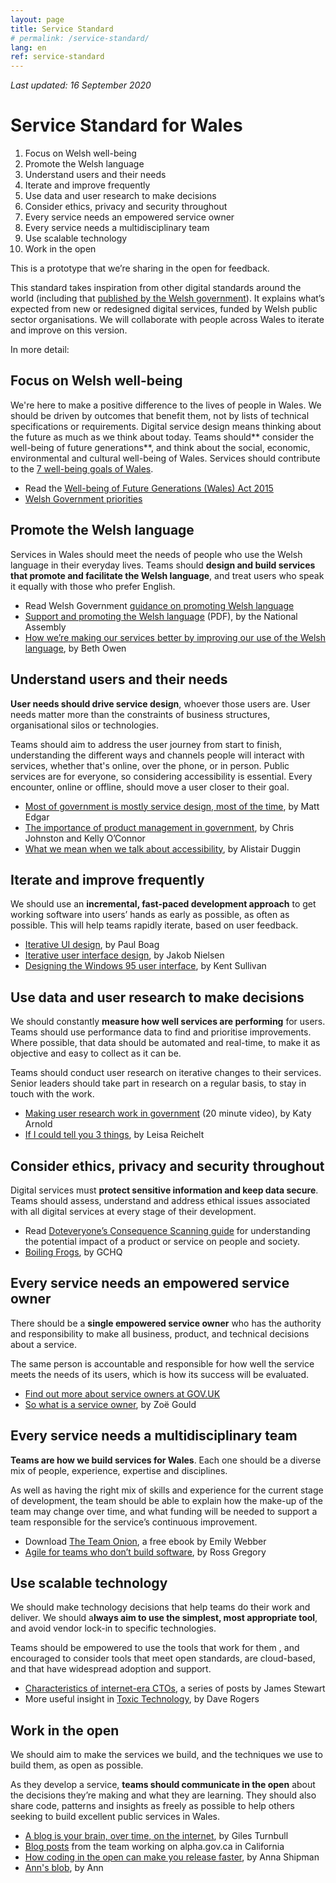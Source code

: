 ```yaml
---
layout: page
title: Service Standard
# permalink: /service-standard/
lang: en
ref: service-standard
---
```



_Last updated: 16 September 2020_


# Service Standard for Wales



1. Focus on Welsh well-being
2. Promote the Welsh language
3. Understand users and their needs
4. Iterate and improve frequently
5. Use data and user research to make decisions
6. Consider ethics, privacy and security throughout
7. Every service needs an empowered service owner
8. Every service needs a multidisciplinary team
9. Use scalable technology
10. Work in the open

This is a prototype that we’re sharing in the open for feedback.

This standard takes inspiration from other digital standards around the world (including that [published by the Welsh government](https://gov.wales/digital-service-standard)). It explains what’s expected from new or redesigned digital services, funded by Welsh public sector organisations. We will collaborate with people across Wales to iterate and improve on this version.

In more detail:


## Focus on Welsh well-being

We're here to make a positive difference to the lives of people in Wales. We should be driven by outcomes that benefit them, not by lists of technical specifications or requirements. Digital service design means thinking about the future as much as we think about today. Teams should** consider the well-being of future generations**, and think about the social, economic, environmental and cultural well-being of Wales. Services should contribute to the [7 well-being goals of Wales](https://gov.wales/well-being-wales-2019).



*   Read the [Well-being of Future Generations (Wales) Act 2015](https://gov.wales/well-being-future-generations-wales-act-2015-guidance)
*   [Welsh Government priorities](https://gov.wales/our-priorities)


## Promote the Welsh language

Services in Wales should meet the needs of people who use the Welsh language in their everyday lives. Teams should **design and build services that promote and facilitate the Welsh language**, and treat users who speak it equally with those who prefer English.



*   Read Welsh Government [guidance on promoting Welsh language](https://gov.wales/promoting-the-welsh-language)
*   [Support and promoting the Welsh language](https://business.senedd.wales/documents/s91261/Report.pdf) (PDF), by the National Assembly
*   [How we’re making our services better by improving our use of the Welsh language](https://wearecitizensadvice.org.uk/how-were-making-our-services-better-by-improving-our-use-of-the-welsh-language-5d7320c6fb1d), by Beth Owen


## Understand users and their needs

**User needs should drive service design**, whoever those users are. User needs matter more than the constraints of business structures, organisational silos or technologies.

Teams should aim to address the user journey from start to finish, understanding the different ways and channels people will interact with services, whether that's online, over the phone, or in person. Public services are for everyone, so considering accessibility is essential. Every encounter, online or offline, should move a user closer to their goal.



*   [Most of government is mostly service design, most of the time](https://blog.mattedgar.com/2015/05/12/most-of-government-is-mostly-service-design-most-of-the-time-discuss/), by Matt Edgar
*   [The importance of product management in government](https://medium.com/the-u-s-digital-service/the-importance-of-product-management-in-government-b59933d01874), by Chris Johnston and Kelly O’Connor
*   [What we mean when we talk about accessibility](https://accessibility.blog.gov.uk/2016/05/16/what-we-mean-when-we-talk-about-accessibility-2/), by Alistair Duggin


## Iterate and improve frequently

We should use an **incremental, fast-paced development approach** to get working software into users’ hands as early as possible, as often as possible. This will help teams rapidly iterate, based on user feedback.



*   [Iterative UI design](https://boagworld.com/design/iterative-ui-design/), by Paul Boag
*   [Iterative user interface design](https://www.nngroup.com/articles/iterative-design/), by Jakob Nielsen
*   [Designing the Windows 95 user interface](https://socket3.wordpress.com/2018/02/03/designing-windows-95s-user-interface/), by Kent Sullivan


## Use data and user research to make decisions

We should constantly **measure how well services are performing** for users. Teams should use performance data to find and prioritise improvements. Where possible, that data should be automated and real-time, to make it as objective and easy to collect as it can be.

Teams should conduct user research on iterative changes to their services. Senior leaders should take part in research on a regular basis, to stay in touch with the work.



*   [Making user research work in government](https://www.mindtheproduct.com/user-research-government-katy-arnold/) (20 minute video), by Katy Arnold
*   [If I could tell you 3 things](http://www.disambiguity.com/if-i-could-tell-you-3-things-notes-from-a-brief-career-in-the-public-service/), by Leisa Reichelt


## Consider ethics, privacy and security throughout

Digital services must **protect sensitive information and keep data secure**. Teams should assess, understand and address ethical issues associated with all digital services at every stage of their development.



*   Read [Doteveryone’s Consequence Scanning guide](https://doteveryone.org.uk/wp-content/uploads/2019/04/Consequence-Scanning_Agile-Event-Manual_TechTransformed_Doteveryone.pdf) for understanding the potential impact of a product or service on people and society.
*   [Boiling Frogs](https://github.com/gchq/BoilingFrogs/blob/master/GCHQ_Boiling_Frogs.pdf), by GCHQ


## Every service needs an empowered service owner

There should be a **single empowered service owner** who has the authority and responsibility to make all business, product, and technical decisions about a service.

The same person is accountable and responsible for how well the service meets the needs of its users, which is how its success will be evaluated.



*   [Find out more about service owners at GOV.UK](https://www.gov.uk/guidance/service-owner)
*   [So what is a service owner](https://www.zoeonthego.org/2020/06/17/so-what-is-a-service-owner/), by Zoë Gould


## Every service needs a multidisciplinary team

**Teams are how we build services for Wales**. Each one should be a diverse mix of people, experience, expertise and disciplines.

As well as having the right mix of skills and experience for the current stage of development, the team should be able to explain how the make-up of the team may change over time, and what funding will be needed to support a team responsible for the service’s continuous improvement.



*   Download [The Team Onion](https://tacitlondon.com/publications/teamonion/), a free ebook by Emily Webber
*   [Agile for teams who don’t build software](https://perago-wales.com/agile-for-teams-who-dont-build-software/), by Ross Gregory


## Use scalable technology

We should make technology decisions that help teams do their work and deliver. We should a**lways aim to use the simplest, most appropriate tool**, and avoid vendor lock-in to specific technologies.

Teams should be empowered to use the tools that work for them , and encouraged to consider tools that meet open standards, are cloud-based, and that have widespread adoption and support.



*   [Characteristics of internet-era CTOs](https://public.digital/2018/10/05/why-hire-an-internet-era-cto-what-will-they-actually-do/), a series of posts by James Stewart
*   More useful insight in [Toxic Technology](https://daverog.com/series-toxic-technology/), by Dave Rogers


## Work in the open

We should aim to make the services we build, and the techniques we use to build them, as open as possible.

As they develop a service, **teams should communicate in the open** about the decisions they’re making and what they are learning. They should also share code, patterns and insights as freely as possible to help others seeking to build excellent public services in Wales.



*   [A blog is your brain, over time, on the internet](https://gilest.org/2015/blog-brain/), by Giles Turnbull
*   [Blog posts](https://news.alpha.ca.gov) from the team working on alpha.gov.ca in California
*   [How coding in the open can make you release faster](https://www.annashipman.co.uk/jfdi/open-code-helps-you-release-faster.html), by Anna Shipman
*   [Ann's blob](https://ann.co.uk/work-open), by Ann
